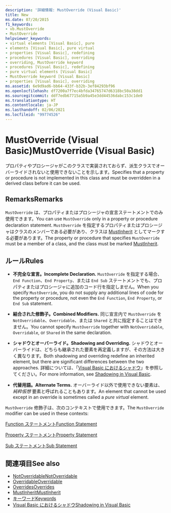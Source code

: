 ```yaml
---
description: '詳細情報: MustOverride (Visual Basic)'
title: New
ms.date: 07/20/2015
f1_keywords:
- vb.MustOverride
- MustOverride
helpviewer_keywords:
- virtual elements [Visual Basic], pure
- elements [Visual Basic], pure virtual
- properties [Visual Basic], redefining
- procedures [Visual Basic], overriding
- overriding, MustOverride keyword
- procedures [Visual Basic], redefining
- pure virtual elements [Visual Basic]
- MustOverride keyword [Visual Basic]
- properties [Visual Basic], overriding
ms.assetid: 6e9d9ad6-bb64-433f-b32b-3ef84293bf96
ms.openlocfilehash: df7200a7f7ec4bfda34765747d6318bc50a38dd1
ms.sourcegitcommit: ddf7edb67715a5b9a45e3dd44536dabc153c1de0
ms.translationtype: HT
ms.contentlocale: ja-JP
ms.lasthandoff: 02/06/2021
ms.locfileid: "99774526"
---
```

# <a name="mustoverride-visual-basic"></a><span data-ttu-id="74735-103">MustOverride (Visual Basic)</span><span class="sxs-lookup"><span data-stu-id="74735-103">MustOverride (Visual Basic)</span></span>

<span data-ttu-id="74735-104">プロパティやプロシージャがこのクラスで実装されておらず、派生クラスでオーバーライドされないと使用できないことを示します。</span><span class="sxs-lookup"><span data-stu-id="74735-104">Specifies that a property or procedure is not implemented in this class and must be overridden in a derived class before it can be used.</span></span>  
  
## <a name="remarks"></a><span data-ttu-id="74735-105">Remarks</span><span class="sxs-lookup"><span data-stu-id="74735-105">Remarks</span></span>  

 <span data-ttu-id="74735-106">`MustOverride` は、プロパティまたはプロシージャの宣言ステートメントでのみ使用できます。</span><span class="sxs-lookup"><span data-stu-id="74735-106">You can use `MustOverride` only in a property or procedure declaration statement.</span></span> <span data-ttu-id="74735-107">`MustOverride` を指定するプロパティまたはプロシージャはクラスのメンバーである必要があり、クラスは [MustInherit](mustinherit.md) としてマークする必要があります。</span><span class="sxs-lookup"><span data-stu-id="74735-107">The property or procedure that specifies `MustOverride` must be a member of a class, and the class must be marked [MustInherit](mustinherit.md).</span></span>  
  
## <a name="rules"></a><span data-ttu-id="74735-108">ルール</span><span class="sxs-lookup"><span data-stu-id="74735-108">Rules</span></span>  
  
- <span data-ttu-id="74735-109">**不完全な宣言。**</span><span class="sxs-lookup"><span data-stu-id="74735-109">**Incomplete Declaration.**</span></span> <span data-ttu-id="74735-110">`MustOverride` を指定する場合、`End Function`、`End Property`、または `End Sub` ステートメントでも、プロパティまたはプロシージャに追加のコード行を指定しません。</span><span class="sxs-lookup"><span data-stu-id="74735-110">When you specify `MustOverride`, you do not supply any additional lines of code for the property or procedure, not even the `End Function`, `End Property`, or `End Sub` statement.</span></span>  
  
- <span data-ttu-id="74735-111">**結合された修飾子。**</span><span class="sxs-lookup"><span data-stu-id="74735-111">**Combined Modifiers.**</span></span> <span data-ttu-id="74735-112">同じ宣言内で `MustOverride` を `NotOverridable`、`Overridable`、または `Shared` と共に指定することはできません。</span><span class="sxs-lookup"><span data-stu-id="74735-112">You cannot specify `MustOverride` together with `NotOverridable`, `Overridable`, or `Shared` in the same declaration.</span></span>  
  
- <span data-ttu-id="74735-113">**シャドウとオーバーライド。**</span><span class="sxs-lookup"><span data-stu-id="74735-113">**Shadowing and Overriding.**</span></span> <span data-ttu-id="74735-114">シャドウとオーバーライドは、どちらも継承された要素を再定義しますが、その方法は大きく異なります。</span><span class="sxs-lookup"><span data-stu-id="74735-114">Both shadowing and overriding redefine an inherited element, but there are significant differences between the two approaches.</span></span> <span data-ttu-id="74735-115">詳細については、「[Visual Basic におけるシャドウ](../../programming-guide/language-features/declared-elements/shadowing.md)」を参照してください。</span><span class="sxs-lookup"><span data-stu-id="74735-115">For more information, see [Shadowing in Visual Basic](../../programming-guide/language-features/declared-elements/shadowing.md).</span></span>  
  
- <span data-ttu-id="74735-116">**代替用語。**</span><span class="sxs-lookup"><span data-stu-id="74735-116">**Alternate Terms.**</span></span> <span data-ttu-id="74735-117">オーバーライド以外で使用できない要素は、*純粋仮想* 要素と呼ばれることもあります。</span><span class="sxs-lookup"><span data-stu-id="74735-117">An element that cannot be used except in an override is sometimes called a *pure virtual* element.</span></span>  
  
 <span data-ttu-id="74735-118">`MustOverride` 修飾子は、次のコンテキストで使用できます。</span><span class="sxs-lookup"><span data-stu-id="74735-118">The `MustOverride` modifier can be used in these contexts:</span></span>  
  
 [<span data-ttu-id="74735-119">Function ステートメント</span><span class="sxs-lookup"><span data-stu-id="74735-119">Function Statement</span></span>](../statements/function-statement.md)  
  
 [<span data-ttu-id="74735-120">Property ステートメント</span><span class="sxs-lookup"><span data-stu-id="74735-120">Property Statement</span></span>](../statements/property-statement.md)  
  
 [<span data-ttu-id="74735-121">Sub ステートメント</span><span class="sxs-lookup"><span data-stu-id="74735-121">Sub Statement</span></span>](../statements/sub-statement.md)  
  
## <a name="see-also"></a><span data-ttu-id="74735-122">関連項目</span><span class="sxs-lookup"><span data-stu-id="74735-122">See also</span></span>

- [<span data-ttu-id="74735-123">NotOverridable</span><span class="sxs-lookup"><span data-stu-id="74735-123">NotOverridable</span></span>](notoverridable.md)
- [<span data-ttu-id="74735-124">Overridable</span><span class="sxs-lookup"><span data-stu-id="74735-124">Overridable</span></span>](overridable.md)
- [<span data-ttu-id="74735-125">Overrides</span><span class="sxs-lookup"><span data-stu-id="74735-125">Overrides</span></span>](overrides.md)
- [<span data-ttu-id="74735-126">MustInherit</span><span class="sxs-lookup"><span data-stu-id="74735-126">MustInherit</span></span>](mustinherit.md)
- [<span data-ttu-id="74735-127">キーワード</span><span class="sxs-lookup"><span data-stu-id="74735-127">Keywords</span></span>](../keywords/index.md)
- [<span data-ttu-id="74735-128">Visual Basic におけるシャドウ</span><span class="sxs-lookup"><span data-stu-id="74735-128">Shadowing in Visual Basic</span></span>](../../programming-guide/language-features/declared-elements/shadowing.md)
